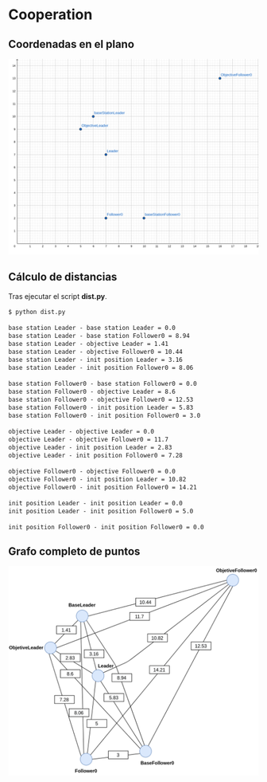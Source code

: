 # Cooperation

## Coordenadas en el plano

<p align="center">
  <img src="problema.png" width=600>
</p>

## Cálculo de distancias

Tras ejecutar el script **dist.py**.

```
$ python dist.py

base station Leader - base station Leader = 0.0
base station Leader - base station Follower0 = 8.94
base station Leader - objective Leader = 1.41
base station Leader - objective Follower0 = 10.44
base station Leader - init position Leader = 3.16
base station Leader - init position Follower0 = 8.06

base station Follower0 - base station Follower0 = 0.0
base station Follower0 - objective Leader = 8.6
base station Follower0 - objective Follower0 = 12.53
base station Follower0 - init position Leader = 5.83
base station Follower0 - init position Follower0 = 3.0

objective Leader - objective Leader = 0.0
objective Leader - objective Follower0 = 11.7
objective Leader - init position Leader = 2.83
objective Leader - init position Follower0 = 7.28

objective Follower0 - objective Follower0 = 0.0
objective Follower0 - init position Leader = 10.82
objective Follower0 - init position Follower0 = 14.21

init position Leader - init position Leader = 0.0
init position Leader - init position Follower0 = 5.0

init position Follower0 - init position Follower0 = 0.0
```

## Grafo completo de puntos

<p align="center">
  <img src="Grafo.png" width=600>
</p>
